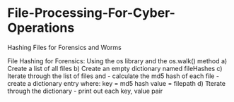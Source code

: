 # File-Processing-For-Cyber-Operations
Hashing Files for Forensics and Worms

File Hashing for Forensics:
Using the os library and the os.walk() method 
    a) Create a list of all files
    b) Create an empty dictionary named fileHashes 
    c) Iterate through the list of files and
       - calculate the md5 hash of each file
       - create a dictionary entry where:
         key   = md5 hash
         value = filepath
     d) Tterate through the dictionary
        - print out each key, value pair
